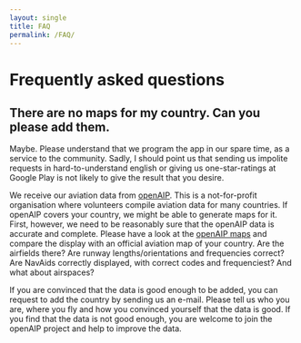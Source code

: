 ```yaml
---
layout: single
title: FAQ
permalink: /FAQ/
---
```


# Frequently asked questions

## There are no maps for my country. Can you please add them.

Maybe.  Please understand that we program the app in our spare time, as a
service to the community.  Sadly, I should point us that sending us impolite
requests in hard-to-understand english or giving us one-star-ratings at Google
Play is not likely to give the result that you desire.

We receive our aviation data from [openAIP](openaip.net).  This is a
not-for-profit organisation where volunteers compile aviation data for many
countries.  If openAIP covers your country, we might be able to generate maps
for it.  First, however, we need to be reasonably sure that the openAIP data is
accurate and complete.  Please have a look at the [openAIP
maps](http://maps.openaip.net) and compare the display with an official aviation
map of your country.  Are the airfields there? Are runway lengths/orientations
and frequencies correct?  Are NavAids correctly displayed, with correct codes
and frequenciest?  And what about airspaces?

If you are convinced that the data is good enough to be added, you can request
to add the country by sending us an e-mail.  Please tell us who you are, where
you fly and how you convinced yourself that the data is good.  If you find that
the data is not good enough, you are welcome to join the openAIP project and
help to improve the data.


